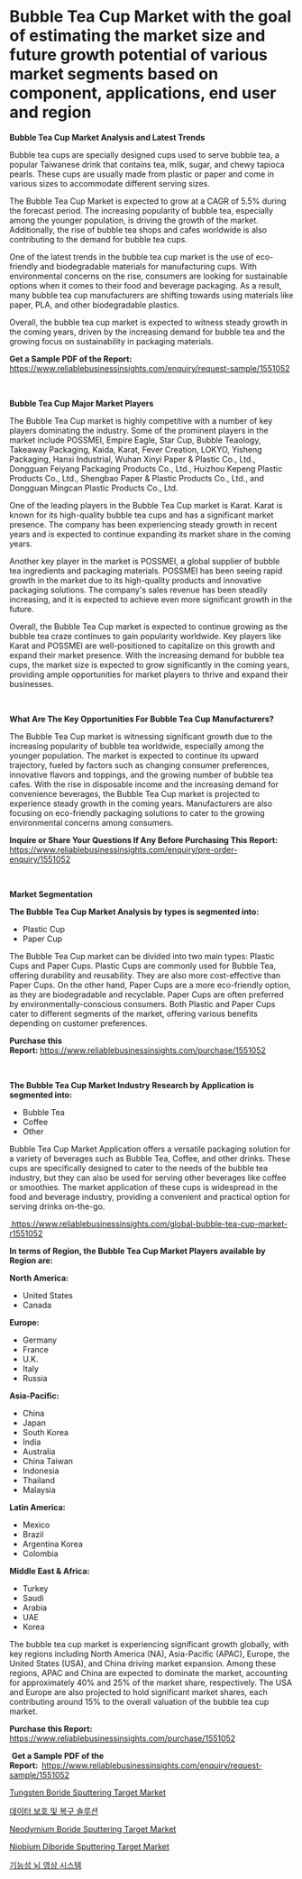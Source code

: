 <p><h1>Bubble Tea Cup Market with the goal of estimating the market size and future growth potential of various market segments based on component, applications, end user and region</h1></p><p><strong>Bubble Tea Cup Market Analysis and Latest Trends</strong></p>
<p><p>Bubble tea cups are specially designed cups used to serve bubble tea, a popular Taiwanese drink that contains tea, milk, sugar, and chewy tapioca pearls. These cups are usually made from plastic or paper and come in various sizes to accommodate different serving sizes.</p><p>The Bubble Tea Cup Market is expected to grow at a CAGR of 5.5% during the forecast period. The increasing popularity of bubble tea, especially among the younger population, is driving the growth of the market. Additionally, the rise of bubble tea shops and cafes worldwide is also contributing to the demand for bubble tea cups.</p><p>One of the latest trends in the bubble tea cup market is the use of eco-friendly and biodegradable materials for manufacturing cups. With environmental concerns on the rise, consumers are looking for sustainable options when it comes to their food and beverage packaging. As a result, many bubble tea cup manufacturers are shifting towards using materials like paper, PLA, and other biodegradable plastics.</p><p>Overall, the bubble tea cup market is expected to witness steady growth in the coming years, driven by the increasing demand for bubble tea and the growing focus on sustainability in packaging materials.</p></p>
<p><strong>Get a Sample PDF of the Report:&nbsp;</strong> <a href="https://www.reliablebusinessinsights.com/enquiry/request-sample/1551052">https://www.reliablebusinessinsights.com/enquiry/request-sample/1551052</a></p>
<p>&nbsp;</p>
<p><strong>Bubble Tea Cup Major Market Players</strong></p>
<p><p>The Bubble Tea Cup market is highly competitive with a number of key players dominating the industry. Some of the prominent players in the market include POSSMEI, Empire Eagle, Star Cup, Bubble Teaology, Takeaway Packaging, Kaida, Karat, Fever Creation, LOKYO, Yisheng Packaging, Hanxi Industrial, Wuhan Xinyi Paper & Plastic Co., Ltd., Dongguan Feiyang Packaging Products Co., Ltd., Huizhou Kepeng Plastic Products Co., Ltd., Shengbao Paper & Plastic Products Co., Ltd., and Dongguan Mingcan Plastic Products Co., Ltd.</p><p>One of the leading players in the Bubble Tea Cup market is Karat. Karat is known for its high-quality bubble tea cups and has a significant market presence. The company has been experiencing steady growth in recent years and is expected to continue expanding its market share in the coming years.</p><p>Another key player in the market is POSSMEI, a global supplier of bubble tea ingredients and packaging materials. POSSMEI has been seeing rapid growth in the market due to its high-quality products and innovative packaging solutions. The company's sales revenue has been steadily increasing, and it is expected to achieve even more significant growth in the future.</p><p>Overall, the Bubble Tea Cup market is expected to continue growing as the bubble tea craze continues to gain popularity worldwide. Key players like Karat and POSSMEI are well-positioned to capitalize on this growth and expand their market presence. With the increasing demand for bubble tea cups, the market size is expected to grow significantly in the coming years, providing ample opportunities for market players to thrive and expand their businesses.</p></p>
<p>&nbsp;</p>
<p><strong>What Are The Key Opportunities For Bubble Tea Cup Manufacturers?</strong></p>
<p><p>The Bubble Tea Cup market is witnessing significant growth due to the increasing popularity of bubble tea worldwide, especially among the younger population. The market is expected to continue its upward trajectory, fueled by factors such as changing consumer preferences, innovative flavors and toppings, and the growing number of bubble tea cafes. With the rise in disposable income and the increasing demand for convenience beverages, the Bubble Tea Cup market is projected to experience steady growth in the coming years. Manufacturers are also focusing on eco-friendly packaging solutions to cater to the growing environmental concerns among consumers.</p></p>
<p><strong>Inquire or Share Your Questions If Any Before Purchasing This Report:</strong> <a href="https://www.reliablebusinessinsights.com/enquiry/pre-order-enquiry/1551052">https://www.reliablebusinessinsights.com/enquiry/pre-order-enquiry/1551052</a></p>
<p>&nbsp;</p>
<p><strong>Market Segmentation</strong></p>
<p><strong>The Bubble Tea Cup Market Analysis by types is segmented into:</strong></p>
<p><ul><li>Plastic Cup</li><li>Paper Cup</li></ul></p>
<p><p>The Bubble Tea Cup market can be divided into two main types: Plastic Cups and Paper Cups. Plastic Cups are commonly used for Bubble Tea, offering durability and reusability. They are also more cost-effective than Paper Cups. On the other hand, Paper Cups are a more eco-friendly option, as they are biodegradable and recyclable. Paper Cups are often preferred by environmentally-conscious consumers. Both Plastic and Paper Cups cater to different segments of the market, offering various benefits depending on customer preferences.</p></p>
<p><strong>Purchase this Report:&nbsp;</strong><a href="https://www.reliablebusinessinsights.com/purchase/1551052">https://www.reliablebusinessinsights.com/purchase/1551052</a></p>
<p>&nbsp;</p>
<p><strong>The Bubble Tea Cup Market Industry Research by Application is segmented into:</strong></p>
<p><ul><li>Bubble Tea</li><li>Coffee</li><li>Other</li></ul></p>
<p><p>Bubble Tea Cup Market Application offers a versatile packaging solution for a variety of beverages such as Bubble Tea, Coffee, and other drinks. These cups are specifically designed to cater to the needs of the bubble tea industry, but they can also be used for serving other beverages like coffee or smoothies. The market application of these cups is widespread in the food and beverage industry, providing a convenient and practical option for serving drinks on-the-go.</p></p>
<p><a href="https://www.reliablebusinessinsights.com/global-bubble-tea-cup-market-r1551052">&nbsp;https://www.reliablebusinessinsights.com/global-bubble-tea-cup-market-r1551052</a></p>
<p><strong>In terms of Region, the Bubble Tea Cup Market Players available by Region are:</strong></p>
<p>
    <p> <strong> North America: </strong>
        <ul>
            <li>United States</li>
            <li>Canada</li>
        </ul>
        </p> 
    <p> <strong> Europe: </strong>
        <ul>
            <li>Germany</li>
            <li>France</li>
            <li>U.K.</li>
            <li>Italy</li>
            <li>Russia</li>
        </ul>
        </p> 
    <p> <strong> Asia-Pacific: </strong>
        <ul>
            <li>China</li>
            <li>Japan</li>
            <li>South Korea</li>
            <li>India</li>
            <li>Australia</li>
            <li>China Taiwan</li>
            <li>Indonesia</li>
            <li>Thailand</li>
            <li>Malaysia</li>
        </ul>
        </p> 
    <p> <strong> Latin America: </strong>
        <ul>
            <li>Mexico</li>
            <li>Brazil</li>
            <li>Argentina Korea</li>
            <li>Colombia</li>
        </ul>
        </p> 
    <p> <strong> Middle East & Africa: </strong>
        <ul>
            <li>Turkey</li>
            <li>Saudi</li>
            <li>Arabia</li>
            <li>UAE</li>
            <li>Korea</li>
        </ul>
    </p>
    </p>
<p><p>The bubble tea cup market is experiencing significant growth globally, with key regions including North America (NA), Asia-Pacific (APAC), Europe, the United States (USA), and China driving market expansion. Among these regions, APAC and China are expected to dominate the market, accounting for approximately 40% and 25% of the market share, respectively. The USA and Europe are also projected to hold significant market shares, each contributing around 15% to the overall valuation of the bubble tea cup market.</p></p>
<p><strong>Purchase this Report: </strong><a href="https://www.reliablebusinessinsights.com/purchase/1551052">https://www.reliablebusinessinsights.com/purchase/1551052</a></p>
<p>&nbsp;<strong>Get a Sample PDF of the Report:&nbsp;&nbsp;</strong><a href="https://www.reliablebusinessinsights.com/enquiry/request-sample/1551052">https://www.reliablebusinessinsights.com/enquiry/request-sample/1551052</a></p>
<p><strong></strong></p>
<p><p><a href="https://github.com/YashRP12/Market-Research-Report-List-5/blob/main/tungsten-boride-sputtering-target-market.md">Tungsten Boride Sputtering Target Market</a></p><p><a href="https://github.com/tasfiyaj85/Market-Research-Report-List-2/blob/main/825167983294.md">데이터 보호 및 복구 솔루션</a></p><p><a href="https://github.com/michealerrygz/Market-Research-Report-List-1/blob/main/neodymium-boride-sputtering-target-market.md">Neodymium Boride Sputtering Target Market</a></p><p><a href="https://github.com/abigailsutherland7889/Market-Research-Report-List-1/blob/main/niobium-diboride-sputtering-target-market.md">Niobium Diboride Sputtering Target Market</a></p><p><a href="https://github.com/njolsky1/Market-Research-Report-List-2/blob/main/271724983293.md">기능성 뇌 영상 시스템</a></p></p>